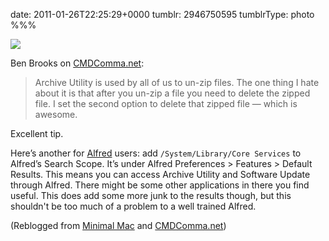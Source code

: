 date: 2011-01-26T22:25:29+0000
tumblr: 2946750595
tumblrType: photo
%%%

![](tumblr_lfli0tAie11qbr894o1_640.png)

Ben Brooks on [CMDComma.net][c]:

> Archive Utility is used by all of us to un-zip files. The one thing I hate about it is that after you un-zip a file you need to delete the zipped file. I set the second option to delete that zipped file — which is awesome.

Excellent tip. 

Here’s another for [Alfred][a] users: add `/System/Library/Core Services` to Alfred’s Search Scope. It’s under Alfred Preferences > Features > Default Results. This means you can access Archive Utility and Software Update through Alfred. There might be some other applications in there you find useful. This does add some more junk to the results though, but this shouldn't be too much of a problem to a well trained Alfred. 


[c]: http://cmdcomma.net/post/2928701386/archive-utility-is-used-by-all-of-us-to-un-zip
[a]: http://www.alfredapp.com/

(Reblogged from [Minimal Mac](https://minimalmac.com/post/2946290797/gaincmd-archive-utility-is-used-by-all-of-us-to) and [CMDComma.net](https://gaincmd.tumblr.com/post/2928701386/archive-utility-is-used-by-all-of-us-to-un-zip))
